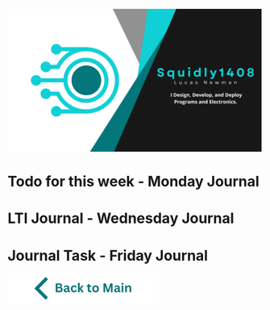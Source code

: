 ![Header](https://raw.githubusercontent.com/Squidly1408/Journals-Term-1-2024/main/title.png
)
# Todo for this week - Monday Journal

# LTI Journal - Wednesday Journal

# Journal Task - Friday Journal


[![back to main](https://raw.githubusercontent.com/Squidly1408/Journals-Term-1-2024/main/Back%20to%20Main.png)](https://github.com/Squidly1408/Journals-Term-1-2024/blob/main/Readme.md)